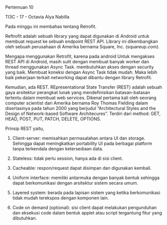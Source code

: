 Pertemuan 10

TI3C - 17 - Octavia Alya Nabilla

Pada minggu ini membahas tentang Retrofit.

Reftrofit adalah sebuah library yang dapat digunakan di Android untuk membuat request ke
sebuah endpoint REST API. Library ini dikembangkan oleh sebuah perusahaan di Amerika bernama Square, Inc. (squareup.com).

Mengapa menggunakan Retrofit, karena pada android Untuk mengakses REST API di Android, masih sulit dengan membuat banyak worker dan thread menggunakan Async Task. membutuhkan akses dengan security yang baik. Membuat koneksi dengan Async Task tidak mudah. Maka lebih baik pekerjaan terkait networking dapat dibantu dengan library Retrofit.

Kemudian, ada REST. REpresentational State Transfer (REST) adalah sebuah gaya arsitektur perangkat lunak yang mendefinisikan batasan-batasan tertentu dalam membuat web services.
Dikenal pertama kali oleh seorang computer scientist dari Amerika bernama Roy Thomas Fielding dalam disertasinya pada tahun 2000 yang berjudul “Architectural Styles and the Design of Network-based Software Architecures”. Terdiri dari method: GET, HEAD, POST, PUT, PATCH, DELETE, OPTIONS.

Prinsip REST yaitu,
1. Client-server: memisahkan permasalahan antara UI dan storage. Sehingga dapat meningkatkan portability UI pada berbagai platform tanpa terkendala dengan ketersediaan data.

2. Stateless: tidak perlu session, hanya ada di sisi client.

3. Cacheable: respon/request dapat disimpan dan digunakan kembali.

4. Uniform interface: memiliki antarmuka dengan banyak bentuk sehingga dapat berkomunikasi dengan arsitektur sistem secara umum.

5. Layered system: berada pada lapisan sistem yang ketika berkomunikasi tidak mudah terekspos dengan komponen lain.

6. Code on demand (optional): sisi client dapat melakukan pengunduhan dan eksekusi code dalam bentuk applet atau script tergantung fitur yang dibutuhkan.






